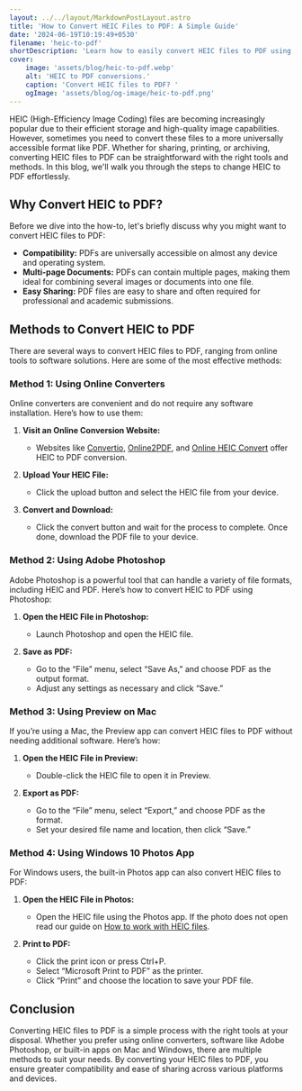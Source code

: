 ```yaml
---
layout: ../../layout/MarkdownPostLayout.astro
title: 'How to Convert HEIC Files to PDF: A Simple Guide'
date: '2024-06-19T10:19:49+0530'
filename: 'heic-to-pdf'
shortDescription: 'Learn how to easily convert HEIC files to PDF using free online tools, Adobe Photoshop, and built-in apps on Mac and Windows for seamless compatibility.'
cover: 
    image: 'assets/blog/heic-to-pdf.webp'
    alt: 'HEIC to PDF conversions.'
    caption: 'Convert HEIC files to PDF? '
    ogImage: 'assets/blog/og-image/heic-to-pdf.png'
---
```


HEIC (High-Efficiency Image Coding) files are becoming increasingly popular due to their efficient storage and high-quality image capabilities. However, sometimes you need to convert these files to a more universally accessible format like PDF. Whether for sharing, printing, or archiving, converting HEIC files to PDF can be straightforward with the right tools and methods. In this blog, we'll walk you through the steps to change HEIC to PDF effortlessly.

## Why Convert HEIC to PDF?

Before we dive into the how-to, let's briefly discuss why you might want to convert HEIC files to PDF:
- **Compatibility:** PDFs are universally accessible on almost any device and operating system.
- **Multi-page Documents:** PDFs can contain multiple pages, making them ideal for combining several images or documents into one file.
- **Easy Sharing:** PDF files are easy to share and often required for professional and academic submissions.

## Methods to Convert HEIC to PDF

There are several ways to convert HEIC files to PDF, ranging from online tools to software solutions. Here are some of the most effective methods:

### Method 1: Using Online Converters

Online converters are convenient and do not require any software installation. Here’s how to use them:

1. **Visit an Online Conversion Website:**
   - Websites like [Convertio](https://convertio.co/heic-pdf/), [Online2PDF](https://online2pdf.com/heic-to-pdf), and [Online HEIC Convert](https://onlineheicconvert.com/heic-to-pdf/) offer HEIC to PDF conversion.

2. **Upload Your HEIC File:**
   - Click the upload button and select the HEIC file from your device.

3. **Convert and Download:**
   - Click the convert button and wait for the process to complete. Once done, download the PDF file to your device.

### Method 2: Using Adobe Photoshop

Adobe Photoshop is a powerful tool that can handle a variety of file formats, including HEIC and PDF. Here’s how to convert HEIC to PDF using Photoshop:

1. **Open the HEIC File in Photoshop:**
   - Launch Photoshop and open the HEIC file.

2. **Save as PDF:**
   - Go to the “File” menu, select “Save As,” and choose PDF as the output format.
   - Adjust any settings as necessary and click “Save.”

### Method 3: Using Preview on Mac

If you’re using a Mac, the Preview app can convert HEIC files to PDF without needing additional software. Here’s how:

1. **Open the HEIC File in Preview:**
   - Double-click the HEIC file to open it in Preview.

2. **Export as PDF:**
   - Go to the “File” menu, select “Export,” and choose PDF as the format.
   - Set your desired file name and location, then click “Save.”

### Method 4: Using Windows 10 Photos App

For Windows users, the built-in Photos app can also convert HEIC files to PDF:

1. **Open the HEIC File in Photos:**
   - Open the HEIC file using the Photos app. If the photo does not open read our guide on [How to work with HEIC files](https://onlineheicconvert.com/blog/heic/).

2. **Print to PDF:**
   - Click the print icon or press Ctrl+P.
   - Select “Microsoft Print to PDF” as the printer.
   - Click “Print” and choose the location to save your PDF file.

## Conclusion

Converting HEIC files to PDF is a simple process with the right tools at your disposal. Whether you prefer using online converters, software like Adobe Photoshop, or built-in apps on Mac and Windows, there are multiple methods to suit your needs. By converting your HEIC files to PDF, you ensure greater compatibility and ease of sharing across various platforms and devices.